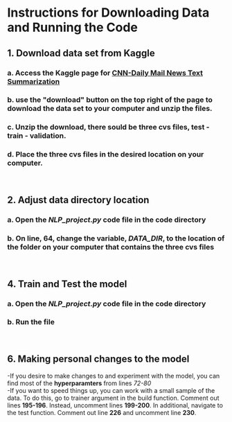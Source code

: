 # Instructions for Downloading Data and Running the Code

## 1. Download data set from Kaggle
###     a. Access the Kaggle page for [CNN-Daily Mail News Text Summarization](https://www.kaggle.com/datasets/gowrishankarp/newspaper-text-summarization-cnn-dailymail) 
###     b. use the "download" button on the top right of the page to download the data set to your computer and unzip the files.
###     c. Unzip the download, there sould be three cvs files, test - train - validation.
###     d. Place the three cvs files in the desired location on your computer.

<br>

## 2. Adjust data directory location
### a. Open the *NLP_project.py* code file in the code directory
### b. On line, 64, change the variable, *DATA_DIR*, to the location of the folder on your computer that contains the three cvs files

<br>

## 4. Train and Test the model
### a. Open the *NLP_project.py* code file in the code directory
### b. Run the file

<br>

## 6. Making personal changes to the model
-If you desire to make changes to and experiment with the model, you can find most of the **hyperparamters** from lines *72-80*  
-If you want to speed things up, you can work with a small sample of the data. To do this, go to trainer argument in the build function. Comment out lines **195-196**. Instead, uncomment lines **199-200**. In additional, navigate to the test function. Comment out line **226** and uncomment line **230**.
